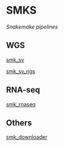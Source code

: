# SMKS

*Snakemake pipelines*

## WGS

[smk_sv](https://github.com/jasonwong-lab/smk_sv)

[smk_sv_ngs](https://github.com/mhjiang97/smk_sv_ngs)

## RNA-seq

[smk_rnaseq](https://github.com/mhjiang97/smk_rnaseq)

## Others

[smk_downloader](https://github.com/mhjiang97/smk_downloader)
